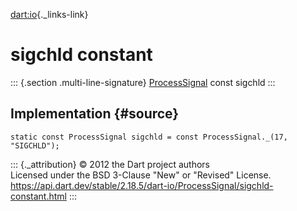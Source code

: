 [dart:io](../../dart-io/dart-io-library){._links-link}

sigchld constant
================

::: {.section .multi-line-signature}
[ProcessSignal](../processsignal-class) const sigchld
:::

Implementation {#source}
--------------

``` {.language-dart data-language="dart"}
static const ProcessSignal sigchld = const ProcessSignal._(17, "SIGCHLD");
```

::: {._attribution}
© 2012 the Dart project authors\
Licensed under the BSD 3-Clause \"New\" or \"Revised\" License.\
<https://api.dart.dev/stable/2.18.5/dart-io/ProcessSignal/sigchld-constant.html>
:::
